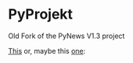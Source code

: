# PyProjekt
Old Fork of the PyNews V1.3 project

[This](https://www.youtube.com/watch?v=oE9nEo-ekjw)
or, 
maybe
this [one](https://www.youtube.com/watch?v=-Nxf9GbxZME):
